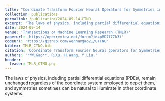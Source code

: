 ```yaml
---
title: "Coordinate Transform Fourier Neural Operators for Symmetries in Physical Modelings"
collection: publications
permalink: /publication/2024-09-14-CTNO
excerpt: 'The laws of physics, including partial differential equations (PDEs), remain unchanged regardless of the coordinate system employed to depict them, and symmetries sometimes can be natural to illuminate in other coordinate systems.'
date: 2024-09-14
venue: 'Transactions on Machine Learning Research (TMLR)'
paperurl: 'https://openreview.net/forum?id=pMD7A77k3i'
codeurl: 'https://github.com/wenhangao21/CTFNO'
bibtex: TMLR_CTNO.bib
citation: 'Coordinate Transform Fourier Neural Operators for Symmetries in Physical Modelings. W.Gao, R.Xu, H.Wang, Y.Liu. TMLR'
authors: '**W.Gao**, R.Xu, H.Wang, Y.Liu.'
header:
  teaser: TMLR_CTNO.png
---
```

The laws of physics, including partial differential equations (PDEs), remain unchanged regardless of the coordinate system employed to depict them, and symmetries sometimes can be natural to illuminate in other coordinate systems.

